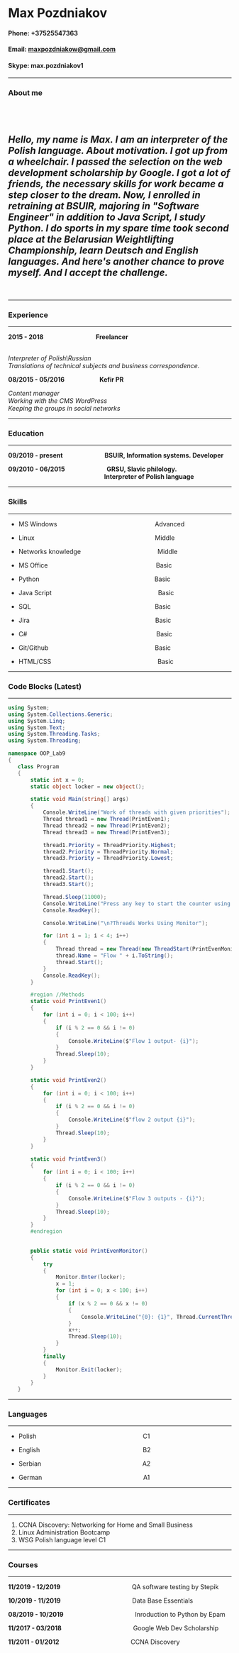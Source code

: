 # **Max Pozdniakov**


#### **Phone**: +37525547363

#### **Email**: maxpozdniakow@gmail.com 


#### **Skype**: max.pozdniakov1


---

### About me
&nbsp;&nbsp;&nbsp;&nbsp;&nbsp;&nbsp;&nbsp;&nbsp;&nbsp;&nbsp;&nbsp;&nbsp;&nbsp;&nbsp;&nbsp;&nbsp;&nbsp;&nbsp;&nbsp;&nbsp;&nbsp;&nbsp;&nbsp;&nbsp;&nbsp;&nbsp;&nbsp;&nbsp;&nbsp;
---
*Hello, my name is Max. I am an interpreter of the Polish language. About motivation. I got up from a wheelchair. I passed the selection on the web development scholarship by Google. I got a lot of friends, the necessary skills for work became a step closer to the dream. Now, I enrolled in retraining at BSUIR, majoring in "Software Engineer" in addition to Java Script, I study Python. I do sports in my spare time took second place at the Belarusian Weightlifting Championship, learn Deutsch and English languages. And here's another chance to prove myself. And I accept the challenge.*
---
&nbsp;&nbsp;&nbsp;&nbsp;&nbsp;&nbsp;&nbsp;&nbsp;&nbsp;&nbsp;&nbsp;&nbsp;&nbsp;&nbsp;&nbsp;&nbsp;&nbsp;&nbsp;&nbsp;&nbsp;&nbsp;&nbsp;&nbsp;&nbsp;&nbsp;&nbsp;&nbsp;&nbsp;&nbsp;

---
### Experience   
---

**2015 - 2018**&nbsp;&nbsp;&nbsp;&nbsp;&nbsp;&nbsp;&nbsp;&nbsp;&nbsp;&nbsp;&nbsp;&nbsp;&nbsp;&nbsp;&nbsp;&nbsp;&nbsp;&nbsp;&nbsp;&nbsp;&nbsp;&nbsp;&nbsp;&nbsp;&nbsp;&nbsp;&nbsp;&nbsp;&nbsp;
**Freelancer**  
&nbsp;&nbsp;&nbsp;&nbsp;&nbsp;&nbsp;&nbsp;&nbsp;&nbsp;&nbsp;&nbsp;&nbsp;&nbsp;&nbsp;&nbsp;&nbsp;&nbsp;

*Interpreter of Polish\Russian  
Translations of technical subjects and business correspondence.* 

**08/2015 - 05/2016**&nbsp;&nbsp;&nbsp;&nbsp;&nbsp;&nbsp;&nbsp;&nbsp;&nbsp;&nbsp;&nbsp;&nbsp;&nbsp;&nbsp;&nbsp;&nbsp;&nbsp; &nbsp; **Kefir PR** 



*Content manager  
Working with the CMS WordPress  
Keeping the groups in social networks*
  
---
### Education
---  

**09/2019&nbsp;-&nbsp;present** &nbsp;&nbsp;&nbsp;&nbsp;&nbsp;&nbsp;&nbsp;&nbsp;&nbsp;&nbsp;&nbsp;&nbsp;&nbsp;&nbsp;&nbsp;&nbsp;&nbsp;&nbsp;&nbsp;&nbsp;&nbsp;&nbsp;&nbsp;**BSUIR, Information systems.&nbsp;Developer**




**09/2010 - 06/2015**&nbsp;&nbsp;&nbsp;&nbsp;&nbsp;&nbsp;&nbsp;&nbsp;&nbsp;&nbsp;&nbsp;&nbsp;&nbsp;&nbsp;&nbsp;&nbsp;&nbsp;&nbsp;&nbsp;&nbsp;&nbsp;&nbsp;&nbsp;  **GRSU, Slavic philology.**
&nbsp;&nbsp;&nbsp;&nbsp;&nbsp;&nbsp;&nbsp;&nbsp;&nbsp;&nbsp;&nbsp;&nbsp;&nbsp;&nbsp;&nbsp;&nbsp;&nbsp;&nbsp;&nbsp;&nbsp;&nbsp;&nbsp;&nbsp;&nbsp;&nbsp;&nbsp;&nbsp;&nbsp;&nbsp;&nbsp;&nbsp;&nbsp;&nbsp;&nbsp;&nbsp;&nbsp;&nbsp;&nbsp;&nbsp;&nbsp;&nbsp;&nbsp;&nbsp;&nbsp;&nbsp;&nbsp;&nbsp;&nbsp;&nbsp;&nbsp;&nbsp;&nbsp;&nbsp;&nbsp;&nbsp;**Interpreter of Polish language**


___
### Skills
___

* MS Windows    &nbsp;&nbsp;&nbsp;&nbsp;&nbsp;&nbsp;&nbsp;&nbsp;&nbsp;&nbsp;&nbsp;&nbsp;&nbsp;&nbsp;&nbsp;&nbsp;&nbsp;&nbsp;&nbsp;&nbsp;&nbsp;&nbsp;&nbsp;&nbsp;&nbsp;&nbsp;&nbsp;&nbsp;&nbsp;&nbsp;&nbsp;&nbsp;&nbsp;&nbsp;&nbsp;&nbsp;&nbsp;&nbsp;&nbsp;&nbsp;&nbsp;&nbsp;&nbsp;&nbsp;&nbsp;&nbsp;&nbsp;&nbsp;&nbsp;&nbsp;&nbsp;&nbsp;&nbsp;&nbsp;             Advanced

* Linux       &nbsp;&nbsp;&nbsp;&nbsp;&nbsp;&nbsp;&nbsp;&nbsp;&nbsp;&nbsp;&nbsp;&nbsp;&nbsp;&nbsp;&nbsp;&nbsp;&nbsp;&nbsp;&nbsp;&nbsp;&nbsp;&nbsp;&nbsp;&nbsp;&nbsp;&nbsp;&nbsp;&nbsp;&nbsp;&nbsp;&nbsp;&nbsp;&nbsp;&nbsp;&nbsp;&nbsp;&nbsp;&nbsp;&nbsp;&nbsp;&nbsp;&nbsp;&nbsp;&nbsp;&nbsp;&nbsp;&nbsp;&nbsp;&nbsp;&nbsp;&nbsp;&nbsp;&nbsp;&nbsp;&nbsp; &nbsp;&nbsp; &nbsp;&nbsp; &nbsp;&nbsp; &nbsp;&nbsp;                            Middle

* Networks knowledge   &nbsp;&nbsp;&nbsp;&nbsp;&nbsp;&nbsp;&nbsp;&nbsp;&nbsp;&nbsp;&nbsp;&nbsp;&nbsp;&nbsp;&nbsp;&nbsp;&nbsp;&nbsp;&nbsp;&nbsp;&nbsp;&nbsp;&nbsp;&nbsp;&nbsp;&nbsp;&nbsp;&nbsp;&nbsp;&nbsp;&nbsp;&nbsp;&nbsp;&nbsp;&nbsp;&nbsp;&nbsp;&nbsp;&nbsp;&nbsp; &nbsp;      Middle

* MS Office &nbsp;&nbsp;&nbsp;&nbsp;&nbsp;&nbsp;&nbsp;&nbsp;&nbsp;&nbsp;&nbsp;&nbsp;&nbsp;&nbsp;&nbsp;&nbsp;&nbsp;&nbsp;&nbsp;&nbsp;&nbsp;&nbsp;&nbsp;&nbsp;&nbsp;&nbsp;&nbsp;&nbsp;&nbsp;&nbsp;&nbsp;&nbsp;&nbsp;&nbsp;&nbsp;&nbsp;&nbsp;&nbsp;&nbsp;&nbsp;&nbsp;&nbsp;&nbsp;&nbsp;&nbsp;&nbsp;&nbsp;&nbsp;&nbsp;&nbsp;&nbsp;&nbsp;&nbsp;&nbsp;&nbsp; &nbsp;&nbsp; &nbsp;&nbsp;Basic                                                  

* Python&nbsp;&nbsp;&nbsp;&nbsp;&nbsp;&nbsp;&nbsp;&nbsp;&nbsp;&nbsp;&nbsp;&nbsp;&nbsp;&nbsp;&nbsp;&nbsp;&nbsp;&nbsp;&nbsp;&nbsp;&nbsp;&nbsp;&nbsp;&nbsp;&nbsp;&nbsp;&nbsp;&nbsp;&nbsp;&nbsp;&nbsp;&nbsp;&nbsp;&nbsp;&nbsp;&nbsp;&nbsp;&nbsp;&nbsp;&nbsp;&nbsp;&nbsp;&nbsp;&nbsp;&nbsp;&nbsp;&nbsp;&nbsp;&nbsp;&nbsp;&nbsp;&nbsp;&nbsp;&nbsp;&nbsp;&nbsp;&nbsp;&nbsp;&nbsp;&nbsp;&nbsp;&nbsp;&nbsp;&nbsp;&nbsp; Basic

* Java Script                &nbsp;&nbsp;&nbsp;&nbsp;&nbsp;&nbsp;&nbsp;&nbsp;&nbsp;&nbsp;&nbsp;&nbsp;&nbsp;&nbsp;&nbsp;&nbsp;&nbsp;&nbsp;&nbsp;&nbsp;&nbsp;&nbsp;&nbsp;&nbsp;&nbsp;&nbsp;&nbsp;&nbsp;&nbsp;&nbsp;&nbsp;&nbsp;&nbsp;&nbsp;&nbsp;&nbsp;&nbsp;&nbsp;&nbsp;&nbsp;&nbsp;&nbsp;&nbsp;&nbsp;&nbsp;&nbsp;&nbsp;&nbsp;&nbsp;&nbsp;&nbsp;&nbsp;&nbsp;&nbsp;&nbsp;  &nbsp;&nbsp;&nbsp;&nbsp;Basic

* SQL          &nbsp;&nbsp;&nbsp;&nbsp;&nbsp;&nbsp;&nbsp;&nbsp;&nbsp;&nbsp;&nbsp;&nbsp;&nbsp;&nbsp;&nbsp;&nbsp;&nbsp;&nbsp;&nbsp;&nbsp;&nbsp;&nbsp;&nbsp;&nbsp;&nbsp;&nbsp;&nbsp;&nbsp;&nbsp;&nbsp;&nbsp;&nbsp;&nbsp;&nbsp;&nbsp;&nbsp;&nbsp;&nbsp;&nbsp;&nbsp;&nbsp;&nbsp;&nbsp;&nbsp;&nbsp;&nbsp;&nbsp;&nbsp;&nbsp;&nbsp;&nbsp;&nbsp;&nbsp;&nbsp;&nbsp;               &nbsp;&nbsp;&nbsp;&nbsp;&nbsp;&nbsp;&nbsp;&nbsp;&nbsp;&nbsp;&nbsp;&nbsp;&nbsp;     Basic

* Jira            &nbsp;&nbsp;&nbsp;&nbsp;&nbsp;&nbsp;&nbsp;&nbsp;&nbsp;&nbsp;&nbsp;&nbsp;&nbsp;&nbsp;&nbsp;&nbsp;&nbsp;&nbsp;&nbsp;&nbsp;&nbsp;&nbsp;&nbsp;&nbsp;&nbsp;&nbsp;&nbsp;&nbsp;&nbsp;&nbsp;&nbsp;&nbsp;&nbsp;&nbsp;&nbsp;&nbsp;&nbsp;&nbsp;&nbsp;&nbsp;&nbsp;&nbsp;&nbsp;&nbsp;&nbsp;&nbsp;&nbsp;&nbsp;&nbsp;&nbsp;&nbsp;&nbsp;&nbsp;&nbsp;&nbsp;&nbsp;&nbsp;&nbsp;&nbsp;&nbsp;&nbsp;&nbsp;&nbsp;&nbsp;&nbsp;&nbsp;&nbsp;&nbsp;&nbsp;&nbsp;                    Basic



* C#                   &nbsp;&nbsp;&nbsp;&nbsp;&nbsp;&nbsp;&nbsp;&nbsp;&nbsp;&nbsp;&nbsp;&nbsp;&nbsp;&nbsp;&nbsp;&nbsp;&nbsp;&nbsp;&nbsp;&nbsp;&nbsp;&nbsp;&nbsp;&nbsp;&nbsp;&nbsp;&nbsp;&nbsp;&nbsp;&nbsp;&nbsp;&nbsp;&nbsp;&nbsp;&nbsp;&nbsp;&nbsp;&nbsp;&nbsp;&nbsp;&nbsp;&nbsp;&nbsp;&nbsp;&nbsp;&nbsp;&nbsp;&nbsp;&nbsp;&nbsp;&nbsp;&nbsp;&nbsp;&nbsp;&nbsp;&nbsp;&nbsp;&nbsp;&nbsp;&nbsp;&nbsp;&nbsp;&nbsp;&nbsp;&nbsp;&nbsp;&nbsp;&nbsp;&nbsp;&nbsp;&nbsp;&nbsp;                   Basic

* Git/Github      &nbsp;&nbsp;&nbsp;&nbsp;&nbsp;&nbsp;&nbsp;&nbsp;&nbsp;&nbsp;&nbsp;&nbsp;&nbsp;&nbsp;&nbsp;&nbsp;&nbsp;&nbsp;&nbsp;&nbsp;&nbsp;&nbsp;&nbsp;&nbsp;&nbsp;&nbsp;&nbsp;&nbsp;&nbsp;&nbsp;&nbsp;&nbsp;&nbsp;&nbsp;&nbsp;&nbsp;&nbsp;&nbsp;&nbsp;&nbsp;&nbsp;&nbsp;&nbsp;&nbsp;&nbsp;&nbsp;&nbsp;&nbsp;&nbsp;&nbsp;&nbsp;&nbsp;&nbsp;&nbsp;&nbsp;&nbsp;&nbsp;&nbsp;&nbsp;                        Basic

* HTML/CSS           &nbsp;&nbsp;&nbsp;&nbsp;&nbsp;&nbsp;&nbsp;&nbsp;&nbsp;&nbsp;&nbsp;&nbsp;&nbsp;&nbsp;&nbsp;&nbsp;&nbsp;&nbsp;&nbsp;&nbsp;&nbsp;&nbsp;&nbsp;&nbsp;&nbsp;&nbsp;&nbsp;&nbsp;&nbsp;&nbsp;&nbsp;&nbsp;&nbsp;&nbsp;&nbsp;&nbsp;&nbsp;&nbsp;&nbsp;&nbsp;&nbsp;&nbsp;&nbsp;&nbsp;&nbsp;&nbsp;&nbsp;&nbsp;&nbsp;&nbsp;&nbsp;&nbsp;&nbsp;&nbsp;&nbsp;&nbsp;&nbsp; &nbsp;  Basic

___
### Code Blocks (Latest)
___
```C#
using System;
using System.Collections.Generic;
using System.Linq;
using System.Text;
using System.Threading.Tasks;
using System.Threading;

namespace OOP_Lab9
{
   class Program
   {
       static int x = 0;
       static object locker = new object();

       static void Main(string[] args)
       {
           Console.WriteLine("Work of threads with given priorities");
           Thread thread1 = new Thread(PrintEven1);
           Thread thread2 = new Thread(PrintEven2);
           Thread thread3 = new Thread(PrintEven3);

           thread1.Priority = ThreadPriority.Highest;
           thread2.Priority = ThreadPriority.Normal;
           thread3.Priority = ThreadPriority.Lowest;

           thread1.Start();
           thread2.Start();
           thread3.Start();

           Thread.Sleep(11000);
           Console.WriteLine("Press any key to start the counter using Monitor ...");
           Console.ReadKey();

           Console.WriteLine("\n?Threads Works Using Monitor");

           for (int i = 1; i < 4; i++)
           {
               Thread thread = new Thread(new ThreadStart(PrintEvenMonitor));
               thread.Name = "Flow " + i.ToString();
               thread.Start();
           }
           Console.ReadKey();
       }

       #region //Methods
       static void PrintEven1()
       {
           for (int i = 0; i < 100; i++)
           {
               if (i % 2 == 0 && i != 0)
               {
                   Console.WriteLine($"Flow 1 output- {i}");
               }
               Thread.Sleep(10);
           }
       }

       static void PrintEven2()
       {
           for (int i = 0; i < 100; i++)
           {
               if (i % 2 == 0 && i != 0)
               {
                   Console.WriteLine($"flow 2 output {i}");
               }
               Thread.Sleep(10);
           }
       }

       static void PrintEven3()
       {
           for (int i = 0; i < 100; i++)
           {
               if (i % 2 == 0 && i != 0)
               {
                   Console.WriteLine($"Flow 3 outputs - {i}");
               }
               Thread.Sleep(10);
           }
       }
       #endregion

      
       public static void PrintEvenMonitor()
       {
           try
           {
               Monitor.Enter(locker);
               x = 1;
               for (int i = 0; x < 100; i++)
               {
                   if (x % 2 == 0 && x != 0)
                   {
                       Console.WriteLine("{0}: {1}", Thread.CurrentThread.Name, x);
                   }
                   x++;
                   Thread.Sleep(10);
               }
           }
           finally
           {
               Monitor.Exit(locker);
           }
       }
   }


```
___
### Languages
___



* Polish   &nbsp;&nbsp;&nbsp;&nbsp;&nbsp;&nbsp;&nbsp;&nbsp;&nbsp;&nbsp;&nbsp;&nbsp;&nbsp;&nbsp;&nbsp;&nbsp;&nbsp;&nbsp;&nbsp;&nbsp;&nbsp;&nbsp;&nbsp;&nbsp;&nbsp;&nbsp;&nbsp;&nbsp;&nbsp;&nbsp;&nbsp;&nbsp;&nbsp;&nbsp;&nbsp;&nbsp;&nbsp;&nbsp;&nbsp;&nbsp;&nbsp;&nbsp;&nbsp;&nbsp;&nbsp;&nbsp;&nbsp;&nbsp;&nbsp;&nbsp;&nbsp;&nbsp;&nbsp;&nbsp;&nbsp;&nbsp;&nbsp; &nbsp; C1

* English   &nbsp;&nbsp;&nbsp;&nbsp;&nbsp;&nbsp;&nbsp;&nbsp;&nbsp;&nbsp;&nbsp;&nbsp;&nbsp;&nbsp;&nbsp;&nbsp;&nbsp;&nbsp;&nbsp;&nbsp;&nbsp;&nbsp;&nbsp;&nbsp;&nbsp;&nbsp;&nbsp;&nbsp;&nbsp;&nbsp;&nbsp;&nbsp;&nbsp;&nbsp;&nbsp;&nbsp;&nbsp;&nbsp;&nbsp;&nbsp;&nbsp;&nbsp;&nbsp;&nbsp;&nbsp;&nbsp;&nbsp;&nbsp;&nbsp;&nbsp;&nbsp;&nbsp;&nbsp;&nbsp;&nbsp;&nbsp;&nbsp;  B2

* Serbian   &nbsp;&nbsp;&nbsp;&nbsp;&nbsp;&nbsp;&nbsp;&nbsp;&nbsp;&nbsp;&nbsp;&nbsp;&nbsp;&nbsp;&nbsp;&nbsp;&nbsp;&nbsp;&nbsp;&nbsp;&nbsp;&nbsp;&nbsp;&nbsp;&nbsp;&nbsp;&nbsp;&nbsp;&nbsp;&nbsp;&nbsp;&nbsp;&nbsp;&nbsp;&nbsp;&nbsp;&nbsp;&nbsp;&nbsp;&nbsp;&nbsp;&nbsp;&nbsp;&nbsp;&nbsp;&nbsp;&nbsp;&nbsp;&nbsp;&nbsp;&nbsp;&nbsp;&nbsp;&nbsp;&nbsp;&nbsp; A2

* German   &nbsp;&nbsp;&nbsp;&nbsp;&nbsp;&nbsp;&nbsp;&nbsp;&nbsp;&nbsp;&nbsp;&nbsp;&nbsp;&nbsp;&nbsp;&nbsp;&nbsp;&nbsp;&nbsp;&nbsp;&nbsp;&nbsp;&nbsp;&nbsp;&nbsp;&nbsp;&nbsp;&nbsp;&nbsp;&nbsp;&nbsp;&nbsp;&nbsp;&nbsp;&nbsp;&nbsp;&nbsp;&nbsp;&nbsp;&nbsp;&nbsp;&nbsp;&nbsp;&nbsp;&nbsp;&nbsp;&nbsp;&nbsp;&nbsp;&nbsp;&nbsp;&nbsp;&nbsp;&nbsp;&nbsp;&nbsp;  A1


___
### Certificates
___

1.  CCNA Discovery: Networking for Home and Small Business
2.  Linux Administration Bootcamp
3.  WSG Polish language level C1


___
### Courses
___

**11/2019 - 12/2019**&nbsp;&nbsp;&nbsp;&nbsp;&nbsp;&nbsp;&nbsp;&nbsp;&nbsp;&nbsp;&nbsp;&nbsp;&nbsp;&nbsp;&nbsp;&nbsp;&nbsp;&nbsp;&nbsp;&nbsp;&nbsp;&nbsp;&nbsp;&nbsp;&nbsp;&nbsp;&nbsp;&nbsp;&nbsp;&nbsp;&nbsp;&nbsp;&nbsp;&nbsp;&nbsp;&nbsp;&nbsp;&nbsp;&nbsp;&nbsp;  QA software testing by Stepik

**10/2019 - 11/2019**&nbsp;&nbsp;&nbsp;&nbsp;&nbsp;&nbsp;&nbsp;&nbsp;&nbsp;&nbsp;&nbsp;&nbsp;&nbsp;&nbsp;&nbsp;&nbsp;&nbsp;&nbsp;&nbsp;&nbsp;&nbsp;&nbsp;&nbsp;&nbsp;&nbsp;&nbsp;&nbsp;&nbsp;&nbsp;&nbsp;&nbsp;&nbsp;&nbsp;&nbsp;&nbsp;&nbsp;&nbsp;&nbsp;&nbsp;&nbsp;  Data Base Essentials

**08/2019 - 10/2019** &nbsp;&nbsp;&nbsp;&nbsp;&nbsp;&nbsp;&nbsp;&nbsp;&nbsp;&nbsp;&nbsp;&nbsp;&nbsp;&nbsp;&nbsp;&nbsp;&nbsp;&nbsp;&nbsp;&nbsp;&nbsp;&nbsp;&nbsp;&nbsp;&nbsp;&nbsp;&nbsp;&nbsp;&nbsp;&nbsp;&nbsp;&nbsp;&nbsp;&nbsp;&nbsp;&nbsp;&nbsp;&nbsp;&nbsp;&nbsp;Inroduction to Python by Epam

**11/2017 - 03/2018** &nbsp;&nbsp;&nbsp;&nbsp;&nbsp;&nbsp;&nbsp;&nbsp;&nbsp;&nbsp;&nbsp;&nbsp;&nbsp;&nbsp;&nbsp;&nbsp;&nbsp;&nbsp;&nbsp;&nbsp;&nbsp;&nbsp;&nbsp;&nbsp;&nbsp;&nbsp;&nbsp;&nbsp;&nbsp;&nbsp;&nbsp;&nbsp;&nbsp;&nbsp;&nbsp;&nbsp;&nbsp;&nbsp;&nbsp;  Google Web Dev Scholarship

**11/2011 - 01/2012** &nbsp;&nbsp;&nbsp;&nbsp;&nbsp;&nbsp;&nbsp;&nbsp;&nbsp;&nbsp;&nbsp;&nbsp;&nbsp;&nbsp;&nbsp;&nbsp;&nbsp;&nbsp;&nbsp;&nbsp;&nbsp;&nbsp;&nbsp;&nbsp;&nbsp;&nbsp;&nbsp;&nbsp;&nbsp;&nbsp;&nbsp;&nbsp;&nbsp;&nbsp;&nbsp;&nbsp;&nbsp;&nbsp;&nbsp;&nbsp;CCNA Discovery

